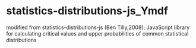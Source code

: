# statistics-distributions-js_Ymdf
modified from statistics-distributions-js (Ben Tilly,2008); JavaScript library for calculating critical values and upper probabilities of common statistical distributions
